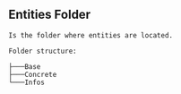 ## Entities Folder

    Is the folder where entities are located. 

```
Folder structure:

├───Base
├───Concrete
└───Infos

```
<!-- First write date: 01:14 18.08.2022 -->
<!-- Update date: Null -->
